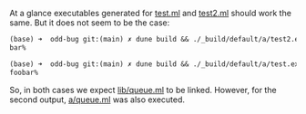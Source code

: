 At a glance executables generated for [test.ml](a/test.ml) and [test2.ml](a/test2.ml) should work the same. But it does not seem to be the case: 


```ocaml                                                                                                                                         
(base) ➜  odd-bug git:(main) ✗ dune build && ./_build/default/a/test2.exe
bar%  

(base) ➜  odd-bug git:(main) ✗ dune build && ./_build/default/a/test.exe
foobar%                                        
```

So, in both cases we expect [lib/queue.ml](lib/queue.ml) to be linked. However, for the second output, [a/queue.ml](a/queue.ml) was also executed.
